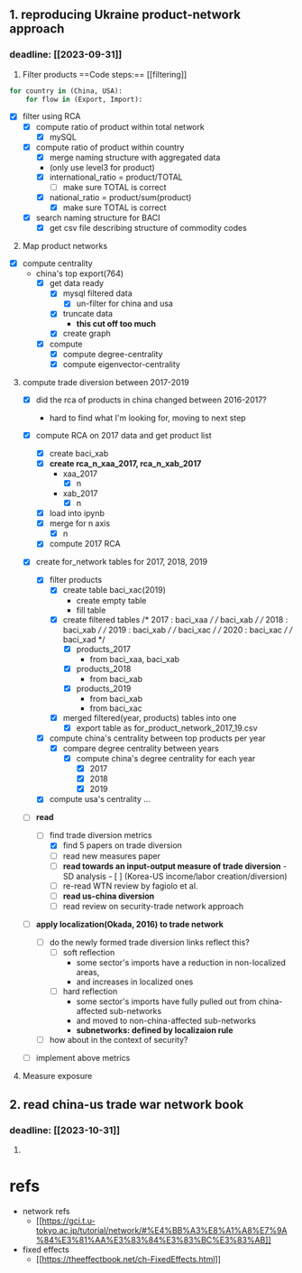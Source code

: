 ## 1. reproducing Ukraine product-network approach
### deadline: [[2023-09-31]]

1. Filter products
==Code steps:== [[filtering]]
```python
for country in (China, USA):
	for flow in (Export, Import):
```
- [x] filter using RCA
	- [x]  compute ratio of product within total network
		- [x] mySQL
	- [x] compute ratio of product within country
		- [x] merge naming structure with aggregated data
        -  (only use level3 for product)
        - [x] international_ratio = product/TOTAL
            - [ ] make sure TOTAL is correct
        - [x] national_ratio = product/sum(product)
            - [x] make sure TOTAL is correct

	- [x] search naming structure for BACI
        - [x] get csv file describing structure of commodity codes

2. Map product networks
- [x] compute centrality
    - china's top export(764)
        - [x] get data ready
            - [x] mysql filtered data
                - [x] un-filter for china and usa
            - [x] truncate data
                - **this cut off too much**
            - [x] create graph
        - [x] compute
            - [x] compute degree-centrality
            - [x] compute eigenvector-centrality
3. compute trade diversion between 2017-2019
    - [x] did the rca of products in china changed between 2016-2017?
        - hard to find what I'm looking for, moving to next step
    - [x] compute RCA on 2017 data and get product list
        - [x] create baci_xab
        - [x] **create rca_n_xaa_2017, rca_n_xab_2017**
            - xaa_2017
                - [x] n
            - xab_2017
                - [x] n
        - [x] load into ipynb
        - [x] merge for n axis
            - [x] n
        - [x] compute 2017 RCA
    - [x] create for_network tables for 2017, 2018, 2019
        - [x] filter products 
            - [x] create table baci_xac(2019)
                - create empty table
                - fill table
            - [x] create filtered tables 
                /* 2017 : baci_xaa */
                /*        baci_xab */
                /* 2018 : baci_xab */
                /* 2019 : baci_xab */
                /*        baci_xac */
                /* 2020 : baci_xac */
                /*        baci_xad */
                - [x] products_2017
                    - from baci_xaa, baci_xab
                - [x] products_2018
                    - from baci_xab
                - [x] products_2019
                    - from baci_xab
                    - from baci_xac
            - [x] merged filtered(year, products) tables into one
                - [x] export table as for_product_network_2017_19.csv
        - [x] compute china's centrality between top products per year
            - [x] compare degree centrality between years
                - [x] compute china's degree centrality for each year
                    - [x] 2017
                    - [x] 2018
                    - [x] 2019
        - [x] compute usa's centrality ...

    - [ ] **read**
        - [ ] find trade diversion metrics
            - [x] find 5 papers on trade diversion
            - [ ] read new measures paper
            - [ ] **read towards an input-output measure of trade diversion**
                    - SD analysis
                    - [ ] (Korea-US income/labor creation/diversion)
            - [ ] re-read WTN review by fagiolo et al. 
            - [ ] **read us-china diversion**
            - [ ] read review on security-trade network approach
    - [ ] **apply localization(Okada, 2016) to trade network**
        - [ ] do the newly formed trade diversion links reflect this?
            - [ ] soft reflection
                - some sector's imports have a reduction in non-localized areas,
                - and increases in localized ones
            - [ ] hard reflection
                - some sector's imports have fully pulled out from china-affected sub-networks
                - and moved to non-china-affected sub-networks 
                - **subnetworks: defined by localizaion rule**
        - [ ] how about in the context of security?

    - [ ] implement above metrics


4. Measure exposure


## 2. read china-us trade war network book
### deadline: [[2023-10-31]]


1. 


# refs
- network refs
    - [[https://gci.t.u-tokyo.ac.jp/tutorial/network/#%E4%BB%A3%E8%A1%A8%E7%9A%84%E3%81%AA%E3%83%84%E3%83%BC%E3%83%AB]]
- fixed effects
    - [[https://theeffectbook.net/ch-FixedEffects.html]]
